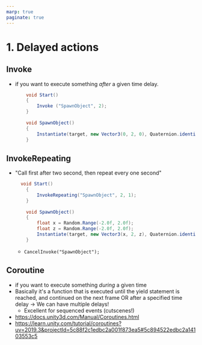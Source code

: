 ```yaml
---
marp: true
paginate: true
---
```

<!-- headingDivider: 3 -->
<!-- class: default -->
# 1. Delayed actions

## Invoke
* if you want to execute something _after_ a given time delay. 
  ```c#
      void Start()
      {
          Invoke ("SpawnObject", 2);
      }
      
      void SpawnObject()
      {
          Instantiate(target, new Vector3(0, 2, 0), Quaternion.identity);
      }
  ```
## InvokeRepeating
* "Call first after two second, then repeat every one second"
  ```c#
    void Start()
      {
          InvokeRepeating("SpawnObject", 2, 1);
      }
      
      void SpawnObject()
      {
          float x = Random.Range(-2.0f, 2.0f);
          float z = Random.Range(-2.0f, 2.0f);
          Instantiate(target, new Vector3(x, 2, z), Quaternion.identity);
      }
  ```
   * `CancelInvoke("SpawnObject");`

## Coroutine
* if you want to execute something _during_ a given time
* Basically it's a function that is executed until the yield statement is reached, and continued on the next frame OR after a specified time delay
  -> We can have multiple delays!
  * Excellent for sequenced events (cutscenes!)
* https://docs.unity3d.com/Manual/Coroutines.html
* https://learn.unity.com/tutorial/coroutines?uv=2019.3&projectId=5c88f2c1edbc2a001f873ea5#5c894522edbc2a14103553c5